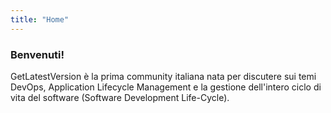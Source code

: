 ```yaml
---
title: "Home"
---
```

### Benvenuti!

GetLatestVersion è la prima community italiana nata per discutere sui temi DevOps, Application Lifecycle Management  e la gestione dell'intero ciclo di vita del software (Software Development Life-Cycle).